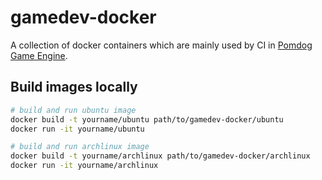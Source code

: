 # gamedev-docker

A collection of docker containers which are mainly used by CI in [Pomdog Game Engine](https://github.com/mogemimi/pomdog).

## Build images locally

```sh
# build and run ubuntu image
docker build -t yourname/ubuntu path/to/gamedev-docker/ubuntu
docker run -it yourname/ubuntu

# build and run archlinux image
docker build -t yourname/archlinux path/to/gamedev-docker/archlinux
docker run -it yourname/archlinux
```
